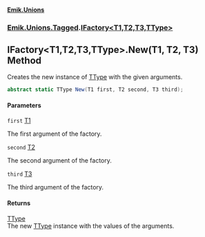 #### [Emik.Unions](index.md 'index')
### [Emik.Unions.Tagged](Emik.Unions.Tagged.md 'Emik.Unions.Tagged').[IFactory&lt;T1,T2,T3,TType&gt;](IFactory{T1,T2,T3,TType}.md 'Emik.Unions.Tagged.IFactory<T1,T2,T3,TType>')

## IFactory<T1,T2,T3,TType>.New(T1, T2, T3) Method

Creates the new instance of [TType](IFactory{T1,T2,T3,TType}.md#Emik.Unions.Tagged.IFactory_T1,T2,T3,TType_.TType 'Emik.Unions.Tagged.IFactory<T1,T2,T3,TType>.TType') with the given arguments.

```csharp
abstract static TType New(T1 first, T2 second, T3 third);
```
#### Parameters

<a name='Emik.Unions.Tagged.IFactory_T1,T2,T3,TType_.New(T1,T2,T3).first'></a>

`first` [T1](IFactory{T1,T2,T3,TType}.md#Emik.Unions.Tagged.IFactory_T1,T2,T3,TType_.T1 'Emik.Unions.Tagged.IFactory<T1,T2,T3,TType>.T1')

The first argument of the factory.

<a name='Emik.Unions.Tagged.IFactory_T1,T2,T3,TType_.New(T1,T2,T3).second'></a>

`second` [T2](IFactory{T1,T2,T3,TType}.md#Emik.Unions.Tagged.IFactory_T1,T2,T3,TType_.T2 'Emik.Unions.Tagged.IFactory<T1,T2,T3,TType>.T2')

The second argument of the factory.

<a name='Emik.Unions.Tagged.IFactory_T1,T2,T3,TType_.New(T1,T2,T3).third'></a>

`third` [T3](IFactory{T1,T2,T3,TType}.md#Emik.Unions.Tagged.IFactory_T1,T2,T3,TType_.T3 'Emik.Unions.Tagged.IFactory<T1,T2,T3,TType>.T3')

The third argument of the factory.

#### Returns
[TType](IFactory{T1,T2,T3,TType}.md#Emik.Unions.Tagged.IFactory_T1,T2,T3,TType_.TType 'Emik.Unions.Tagged.IFactory<T1,T2,T3,TType>.TType')  
The new [TType](IFactory{T1,T2,T3,TType}.md#Emik.Unions.Tagged.IFactory_T1,T2,T3,TType_.TType 'Emik.Unions.Tagged.IFactory<T1,T2,T3,TType>.TType') instance with the values of the arguments.
